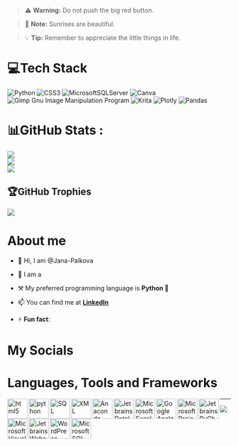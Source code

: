 > :warning: **Warning:** Do not push the big red button.

 

> :memo: **Note:** Sunrises are beautiful.

 

> :bulb: **Tip:** Remember to appreciate the little things in life.
> 
# 💻Tech Stack
![Python](https://img.shields.io/badge/python-3670A0?style=flat-square&logo=python&logoColor=ffdd54) ![CSS3](https://img.shields.io/badge/css3-%231572B6.svg?style=flat-square&logo=css3&logoColor=white) ![MicrosoftSQLServer](https://img.shields.io/badge/Microsoft%20SQL%20Sever-CC2927?style=flat-square&logo=microsoft%20sql%20server&logoColor=white) ![Canva](https://img.shields.io/badge/Canva-%2300C4CC.svg?style=flat-square&logo=Canva&logoColor=white) ![Gimp Gnu Image Manipulation Program](https://img.shields.io/badge/Gimp-657D8B?style=flat-square&logo=gimp&logoColor=FFFFFF) ![Krita](https://img.shields.io/badge/Krita-203759?style=flat-square&logo=krita&logoColor=EEF37B) ![Plotly](https://img.shields.io/badge/Plotly-%233F4F75.svg?style=flat-square&logo=plotly&logoColor=white) ![Pandas](https://img.shields.io/badge/pandas-%23150458.svg?style=flat-square&logo=pandas&logoColor=white)
# 📊GitHub Stats :
![](https://github-readme-stats.vercel.app/api?username=Yanica68&theme=nightowl&hide_border=false&include_all_commits=false&count_private=false)<br/>
![](https://github-readme-streak-stats.herokuapp.com/?user=Yanica68&theme=nightowl&hide_border=false)<br/>
![](https://github-readme-stats.vercel.app/api/top-langs/?username=Yanica68&theme=nightowl&hide_border=false&include_all_commits=false&count_private=false&layout=compact)

## 🏆GitHub Trophies
![](https://github-trophies.vercel.app/?username=Yanica68&theme=chalk&no-frame=false&no-bg=false&margin-w=4)
# About me
- 👋 Hi, I am @Jana-Palkova

- 🦸 I am a 
- ⚒️ My preferred programming language is **Python 🐍**

- 📫 You can find me at **[LinkedIn](https://www.linkedin.com/in/-reiter/)**

- ⚡ **Fun fact**: 

# My Socials

# Languages, Tools and Frameworks   
<img align="left" alt="html5" width="45px" src="https://github.com/miroslav-reiter/miroslav-reiter/blob/main/loga/logo-html5.png" />
<img align="left" alt="python" width="45px" src="https://github.com/miroslav-reiter/miroslav-reiter/blob/main/loga/logo-python.png" />

<img align="left" alt="SQL" width="45px" src="https://github.com/miroslav-reiter/miroslav-reiter/blob/main/loga/logo-sql.png" />
<img align="left" alt="XML" width="45px" src="https://github.com/miroslav-reiter/miroslav-reiter/blob/main/loga/logo-xml.png" />

<img align="left" alt="Anaconda IDE" width="45px" src="https://github.com/miroslav-reiter/miroslav-reiter/blob/main/loga/logo-anaconda.png" />
<img align="left" alt="Jetbrains Datalore" width="45px" src="https://github.com/miroslav-reiter/miroslav-reiter/blob/main/loga/logo-datalore.png" />
<img align="left" alt="Microsoft Excel" width="45px" src="https://github.com/miroslav-reiter/miroslav-reiter/blob/main/loga/logo-excel.png" />
<img align="left" alt="Google Analztics" width="45px" src="https://github.com/miroslav-reiter/miroslav-reiter/blob/main/loga/logo-ga.png" />

<img align="left" alt="Microsoft Project" width="45px" src="https://github.com/miroslav-reiter/miroslav-reiter/blob/main/loga/logo-project.png" />
<img align="left" alt="Jetbrains PyCharm" width="45px" src="https://github.com/miroslav-reiter/miroslav-reiter/blob/main/loga/logo-pycharm.png" />

<img align="left" alt="Microsoft Visual Studio" width="45px" src="https://github.com/miroslav-reiter/miroslav-reiter/blob/main/loga/logo-visual-studio-ide.png" />
<img align="left" alt="Jetbrains Webstorm" width="45px" src="https://github.com/miroslav-reiter/miroslav-reiter/blob/main/loga/logo-webstorm.png" />
<img align="left" alt="WordPress" width="45px" src="https://github.com/miroslav-reiter/miroslav-reiter/blob/main/loga/logo-wordpress.png" />
 
<img align="left" alt="Microsoft SQL Server" width="45px" src="https://github.com/miroslav-reiter/miroslav-reiter/blob/main/loga/logo-sql-server.png" />


---
[![](https://visitcount.itsvg.in/api?id=Yanica68&icon=0&color=11)](https://visitcount.itsvg.in)

